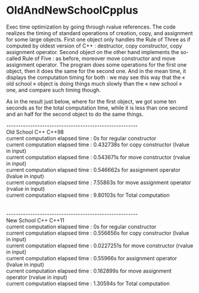 # OldAndNewSchoolCpplus
Exec time optimization by going through rvalue references. 
The code realizes the timing of standard operations of creation, copy, and assignment for some large objects.
First one object only handles the Rule of Three as if computed by oldest version of C++  : destructor, copy constructor, copy assignment operator.
Second object on the other hand implements the so-called Rule of Five  : as before, moreover move constructor and move assignment operator.
The program does some operations for the first one object, then it does the same for the second one.
And in the mean time, it displays the computation timing for both : we may see this way that the « old school » object is doing things
much slowly than the « new school » one, and compare such timing though.

As in the result just below, where for the first object, we got some ten seconds as for the total computation time,
while it is less than one second and an half for the second object to do the same things.

-------------------------------------------------------\
Old  School C++      C++98\
current computation elapsed time : 0s for regular constructor\
current computation elapsed time : 0.432738s for copy constructor (lvalue in input)\
current computation elapsed time : 0.543671s for move constructor (rvalue in input)\
current computation elapsed time : 0.546662s for assignment operator (lvalue in input)\
current computation elapsed time : 7.55863s for move assignment operator (rvalue in input)\
current computation elapsed time : 9.80103s for Total computation\
\
\
-------------------------------------------------------\
New School C++       C++11\
current computation elapsed time : 0s for regular constructor\
current computation elapsed time : 0.556656s for copy constructor (lvalue in input)\
current computation elapsed time : 0.0227251s for move constructor (rvalue in input)\
current computation elapsed time : 0.55966s for assignment operator (lvalue in input)\
current computation elapsed time : 0.162899s for move assignment operator (rvalue in input)\
current computation elapsed time : 1.30594s for Total computation



